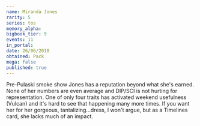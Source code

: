 ```yaml
---
name: Miranda Jones
rarity: 5
series: tos
memory_alpha:
bigbook_tier: 9
events: 11
in_portal:
date: 26/06/2018
obtained: Pack
mega: false
published: true
---
```


Pre-Pulaski smoke show Jones has a reputation beyond what she's earned. None of her numbers are even average and DIP/SCI is not hurting for representation. One of only four traits has activated weekend usefulness (Vulcan) and it's hard to see that happening many more times. If you want her for her gorgeous, tantalizing...dress, I won't argue, but as a Timelines card, she lacks much of an impact.
